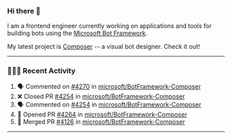### Hi there 👋

I am a frontend engineer currently working on applications and tools for building bots using the [Microsoft Bot Framework](https://dev.botframework.com/).

My latest project is [Composer](https://github.com/microsoft/BotFramework-Composer) -- a visual bot designer. Check it out!

---

### 👨🏻‍💻 Recent Activity

<!--START_SECTION:activity-->
1. 🗣 Commented on [#4270](https://github.com/microsoft/BotFramework-Composer/issues/4270) in [microsoft/BotFramework-Composer](https://github.com/microsoft/BotFramework-Composer)
2. ❌ Closed PR [#4254](https://github.com/microsoft/BotFramework-Composer/pull/4254) in [microsoft/BotFramework-Composer](https://github.com/microsoft/BotFramework-Composer)
3. 🗣 Commented on [#4254](https://github.com/microsoft/BotFramework-Composer/issues/4254) in [microsoft/BotFramework-Composer](https://github.com/microsoft/BotFramework-Composer)
4. 💪 Opened PR [#4264](https://github.com/microsoft/BotFramework-Composer/pull/4264) in [microsoft/BotFramework-Composer](https://github.com/microsoft/BotFramework-Composer)
5. 🎉 Merged PR [#4126](https://github.com/microsoft/BotFramework-Composer/pull/4126) in [microsoft/BotFramework-Composer](https://github.com/microsoft/BotFramework-Composer)
<!--END_SECTION:activity-->

---

<!--
**a-b-r-o-w-n/a-b-r-o-w-n** is a ✨ _special_ ✨ repository because its `README.md` (this file) appears on your GitHub profile.

Here are some ideas to get you started:

- 🔭 I’m currently working on ...
- 🌱 I’m currently learning ...
- 👯 I’m looking to collaborate on ...
- 🤔 I’m looking for help with ...
- 💬 Ask me about ...
- 📫 How to reach me: ...
- 😄 Pronouns: ...
- ⚡ Fun fact: ...
-->
